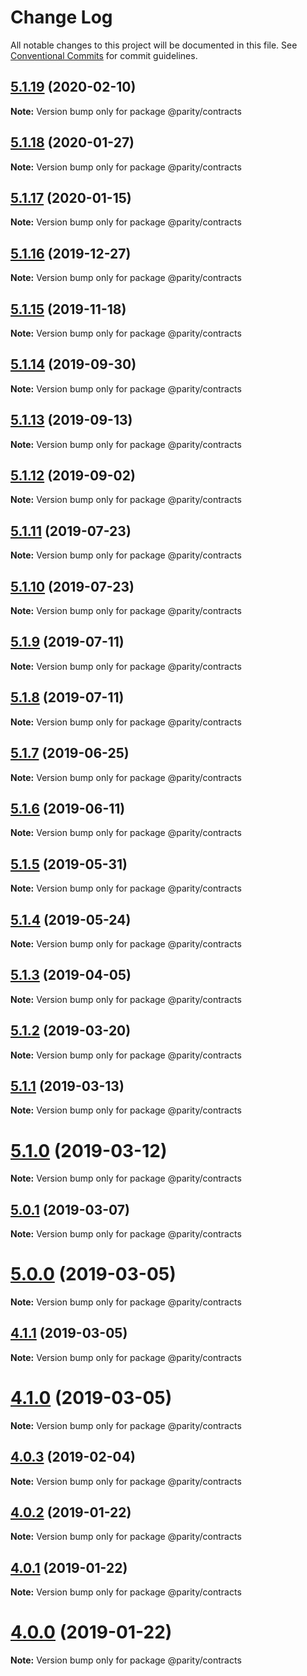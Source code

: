 # Change Log

All notable changes to this project will be documented in this file.
See [Conventional Commits](https://conventionalcommits.org) for commit guidelines.

## [5.1.19](https://github.com/paritytech/js-libs/tree/master/packages/contracts/compare/v5.1.18...v5.1.19) (2020-02-10)

**Note:** Version bump only for package @parity/contracts





## [5.1.18](https://github.com/paritytech/js-libs/tree/master/packages/contracts/compare/v5.1.17...v5.1.18) (2020-01-27)

**Note:** Version bump only for package @parity/contracts





## [5.1.17](https://github.com/paritytech/js-libs/tree/master/packages/contracts/compare/v5.1.16...v5.1.17) (2020-01-15)

**Note:** Version bump only for package @parity/contracts





## [5.1.16](https://github.com/paritytech/js-libs/tree/master/packages/contracts/compare/v5.1.15...v5.1.16) (2019-12-27)

**Note:** Version bump only for package @parity/contracts





## [5.1.15](https://github.com/paritytech/js-libs/tree/master/packages/contracts/compare/v5.1.14...v5.1.15) (2019-11-18)

**Note:** Version bump only for package @parity/contracts





## [5.1.14](https://github.com/paritytech/js-libs/tree/master/packages/contracts/compare/v5.1.13...v5.1.14) (2019-09-30)

**Note:** Version bump only for package @parity/contracts





## [5.1.13](https://github.com/paritytech/js-libs/tree/master/packages/contracts/compare/v5.1.12...v5.1.13) (2019-09-13)

**Note:** Version bump only for package @parity/contracts





## [5.1.12](https://github.com/paritytech/js-libs/tree/master/packages/contracts/compare/v5.1.11...v5.1.12) (2019-09-02)

**Note:** Version bump only for package @parity/contracts





## [5.1.11](https://github.com/paritytech/js-libs/tree/master/packages/contracts/compare/v5.1.10...v5.1.11) (2019-07-23)

**Note:** Version bump only for package @parity/contracts





## [5.1.10](https://github.com/paritytech/js-libs/tree/master/packages/contracts/compare/v5.1.9...v5.1.10) (2019-07-23)

**Note:** Version bump only for package @parity/contracts





## [5.1.9](https://github.com/paritytech/js-libs/tree/master/packages/contracts/compare/v5.1.8...v5.1.9) (2019-07-11)

**Note:** Version bump only for package @parity/contracts





## [5.1.8](https://github.com/paritytech/js-libs/tree/master/packages/contracts/compare/v5.1.7...v5.1.8) (2019-07-11)

**Note:** Version bump only for package @parity/contracts





## [5.1.7](https://github.com/paritytech/js-libs/tree/master/packages/contracts/compare/v5.1.6...v5.1.7) (2019-06-25)

**Note:** Version bump only for package @parity/contracts





## [5.1.6](https://github.com/paritytech/js-libs/tree/master/packages/contracts/compare/v5.1.5...v5.1.6) (2019-06-11)

**Note:** Version bump only for package @parity/contracts





## [5.1.5](https://github.com/paritytech/js-libs/tree/master/packages/contracts/compare/v5.1.4...v5.1.5) (2019-05-31)

**Note:** Version bump only for package @parity/contracts





## [5.1.4](https://github.com/paritytech/js-libs/tree/master/packages/contracts/compare/v5.1.3...v5.1.4) (2019-05-24)

**Note:** Version bump only for package @parity/contracts





## [5.1.3](https://github.com/paritytech/js-libs/tree/master/packages/contracts/compare/v5.1.2...v5.1.3) (2019-04-05)

**Note:** Version bump only for package @parity/contracts





## [5.1.2](https://github.com/paritytech/js-libs/tree/master/packages/contracts/compare/v5.1.1...v5.1.2) (2019-03-20)

**Note:** Version bump only for package @parity/contracts





## [5.1.1](https://github.com/paritytech/js-libs/tree/master/packages/contracts/compare/v5.1.0...v5.1.1) (2019-03-13)

**Note:** Version bump only for package @parity/contracts





# [5.1.0](https://github.com/paritytech/js-libs/tree/master/packages/contracts/compare/v5.0.1...v5.1.0) (2019-03-12)

**Note:** Version bump only for package @parity/contracts





## [5.0.1](https://github.com/paritytech/js-libs/tree/master/packages/contracts/compare/v5.0.0...v5.0.1) (2019-03-07)

**Note:** Version bump only for package @parity/contracts





# [5.0.0](https://github.com/paritytech/js-libs/tree/master/packages/contracts/compare/v4.1.1...v5.0.0) (2019-03-05)

**Note:** Version bump only for package @parity/contracts





## [4.1.1](https://github.com/paritytech/js-libs/tree/master/packages/contracts/compare/v4.1.0...v4.1.1) (2019-03-05)

**Note:** Version bump only for package @parity/contracts





# [4.1.0](https://github.com/paritytech/js-libs/tree/master/packages/contracts/compare/v4.0.3...v4.1.0) (2019-03-05)

**Note:** Version bump only for package @parity/contracts





## [4.0.3](https://github.com/paritytech/js-libs/tree/master/packages/contracts/compare/v4.0.2...v4.0.3) (2019-02-04)

**Note:** Version bump only for package @parity/contracts





## [4.0.2](https://github.com/paritytech/js-libs/tree/master/packages/contracts/compare/v4.0.1...v4.0.2) (2019-01-22)

**Note:** Version bump only for package @parity/contracts





## [4.0.1](https://github.com/paritytech/js-libs/tree/master/packages/contracts/compare/v4.0.0...v4.0.1) (2019-01-22)

**Note:** Version bump only for package @parity/contracts





# [4.0.0](https://github.com/paritytech/js-libs/tree/master/packages/contracts/compare/v3.0.31...v4.0.0) (2019-01-22)

**Note:** Version bump only for package @parity/contracts
